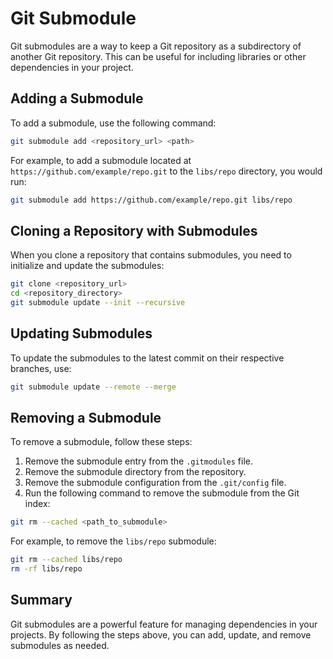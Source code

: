 # Git Submodule

Git submodules are a way to keep a Git repository as a subdirectory of another Git repository. This can be useful for including libraries or other dependencies in your project.

## Adding a Submodule

To add a submodule, use the following command:

```sh
git submodule add <repository_url> <path>
```

For example, to add a submodule located at `https://github.com/example/repo.git` to the `libs/repo` directory, you would run:

```sh
git submodule add https://github.com/example/repo.git libs/repo
```

## Cloning a Repository with Submodules

When you clone a repository that contains submodules, you need to initialize and update the submodules:

```sh
git clone <repository_url>
cd <repository_directory>
git submodule update --init --recursive
```

## Updating Submodules

To update the submodules to the latest commit on their respective branches, use:

```sh
git submodule update --remote --merge
```

## Removing a Submodule

To remove a submodule, follow these steps:

1. Remove the submodule entry from the `.gitmodules` file.
2. Remove the submodule directory from the repository.
3. Remove the submodule configuration from the `.git/config` file.
4. Run the following command to remove the submodule from the Git index:

```sh
git rm --cached <path_to_submodule>
```

For example, to remove the `libs/repo` submodule:

```sh
git rm --cached libs/repo
rm -rf libs/repo
```

## Summary

Git submodules are a powerful feature for managing dependencies in your projects. By following the steps above, you can add, update, and remove submodules as needed.
